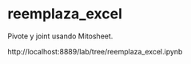 # reemplaza_excel
Pivote y joint usando Mitosheet.

http://localhost:8889/lab/tree/reemplaza_excel.ipynb
